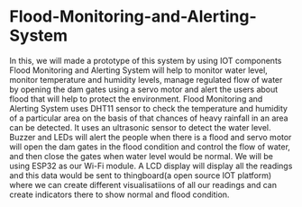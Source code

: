 # Flood-Monitoring-and-Alerting-System
In this, we will made a prototype of this system by using IOT components
Flood Monitoring and Alerting System will help to monitor water level, monitor temperature and humidity levels, manage regulated flow of water by opening the dam gates using a servo motor and alert the users about flood that will help to protect the environment.
Flood Monitoring and Alerting System uses DHT11 sensor to check the temperature and humidity of a particular area on the basis of that chances of heavy rainfall in an area can be detected.
It uses an ultrasonic sensor to detect the water level. Buzzer and LEDs will alert the people when there is a flood and servo motor will open the dam gates in the flood condition and control the flow of water, and then close the gates when water level would be normal. We will be using ESP32 as our Wi-Fi module.
A LCD display will display all the readings and this data would be sent to thingboard(a open source IOT platform) where we can create different visualisatiions of all our readings and can create indicators there to show normal and flood condition.

